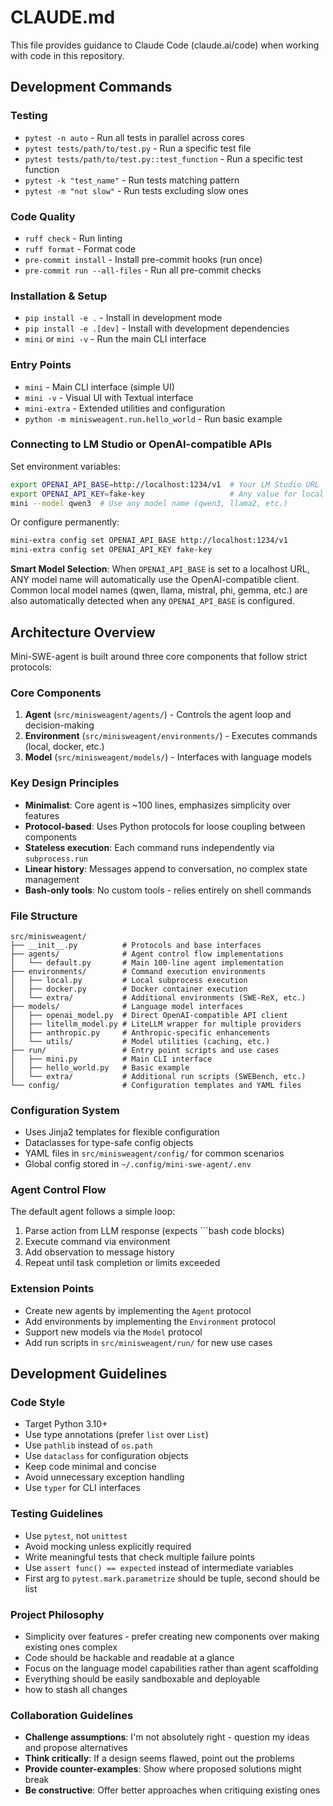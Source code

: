 # CLAUDE.md

This file provides guidance to Claude Code (claude.ai/code) when working with code in this repository.

## Development Commands

### Testing
- `pytest -n auto` - Run all tests in parallel across cores
- `pytest tests/path/to/test.py` - Run a specific test file
- `pytest tests/path/to/test.py::test_function` - Run a specific test function
- `pytest -k "test_name"` - Run tests matching pattern
- `pytest -m "not slow"` - Run tests excluding slow ones

### Code Quality
- `ruff check` - Run linting
- `ruff format` - Format code
- `pre-commit install` - Install pre-commit hooks (run once)
- `pre-commit run --all-files` - Run all pre-commit checks

### Installation & Setup
- `pip install -e .` - Install in development mode
- `pip install -e .[dev]` - Install with development dependencies
- `mini` or `mini -v` - Run the main CLI interface

### Entry Points
- `mini` - Main CLI interface (simple UI)
- `mini -v` - Visual UI with Textual interface
- `mini-extra` - Extended utilities and configuration
- `python -m minisweagent.run.hello_world` - Run basic example

### Connecting to LM Studio or OpenAI-compatible APIs
Set environment variables:
```bash
export OPENAI_API_BASE=http://localhost:1234/v1  # Your LM Studio URL
export OPENAI_API_KEY=fake-key                   # Any value for local servers
mini --model qwen3  # Use any model name (qwen3, llama2, etc.)
```

Or configure permanently:
```bash
mini-extra config set OPENAI_API_BASE http://localhost:1234/v1
mini-extra config set OPENAI_API_KEY fake-key
```

**Smart Model Selection**: When `OPENAI_API_BASE` is set to a localhost URL, ANY model name will automatically use the OpenAI-compatible client. Common local model names (qwen, llama, mistral, phi, gemma, etc.) are also automatically detected when any `OPENAI_API_BASE` is configured.

## Architecture Overview

Mini-SWE-agent is built around three core components that follow strict protocols:

### Core Components
1. **Agent** (`src/minisweagent/agents/`) - Controls the agent loop and decision-making
2. **Environment** (`src/minisweagent/environments/`) - Executes commands (local, docker, etc.)
3. **Model** (`src/minisweagent/models/`) - Interfaces with language models

### Key Design Principles
- **Minimalist**: Core agent is ~100 lines, emphasizes simplicity over features
- **Protocol-based**: Uses Python protocols for loose coupling between components
- **Stateless execution**: Each command runs independently via `subprocess.run`
- **Linear history**: Messages append to conversation, no complex state management
- **Bash-only tools**: No custom tools - relies entirely on shell commands

### File Structure
```
src/minisweagent/
├── __init__.py          # Protocols and base interfaces
├── agents/              # Agent control flow implementations
│   └── default.py       # Main 100-line agent implementation
├── environments/        # Command execution environments
│   ├── local.py         # Local subprocess execution
│   ├── docker.py        # Docker container execution
│   └── extra/           # Additional environments (SWE-ReX, etc.)
├── models/              # Language model interfaces
│   ├── openai_model.py  # Direct OpenAI-compatible API client
│   ├── litellm_model.py # LiteLLM wrapper for multiple providers
│   ├── anthropic.py     # Anthropic-specific enhancements
│   └── utils/           # Model utilities (caching, etc.)
├── run/                 # Entry point scripts and use cases
│   ├── mini.py          # Main CLI interface
│   ├── hello_world.py   # Basic example
│   └── extra/           # Additional run scripts (SWEBench, etc.)
└── config/              # Configuration templates and YAML files
```

### Configuration System
- Uses Jinja2 templates for flexible configuration
- Dataclasses for type-safe config objects
- YAML files in `src/minisweagent/config/` for common scenarios
- Global config stored in `~/.config/mini-swe-agent/.env`

### Agent Control Flow
The default agent follows a simple loop:
1. Parse action from LLM response (expects ```bash code blocks)
2. Execute command via environment
3. Add observation to message history
4. Repeat until task completion or limits exceeded

### Extension Points
- Create new agents by implementing the `Agent` protocol
- Add environments by implementing the `Environment` protocol  
- Support new models via the `Model` protocol
- Add run scripts in `src/minisweagent/run/` for new use cases

## Development Guidelines

### Code Style
- Target Python 3.10+
- Use type annotations (prefer `list` over `List`)
- Use `pathlib` instead of `os.path`
- Use `dataclass` for configuration objects
- Keep code minimal and concise
- Avoid unnecessary exception handling
- Use `typer` for CLI interfaces

### Testing Guidelines
- Use `pytest`, not `unittest`
- Avoid mocking unless explicitly required
- Write meaningful tests that check multiple failure points
- Use `assert func() == expected` instead of intermediate variables
- First arg to `pytest.mark.parametrize` should be tuple, second should be list

### Project Philosophy
- Simplicity over features - prefer creating new components over making existing ones complex
- Code should be hackable and readable at a glance
- Focus on the language model capabilities rather than agent scaffolding
- Everything should be easily sandboxable and deployable
- how to stash all changes

### Collaboration Guidelines
- **Challenge assumptions**: I'm not absolutely right - question my ideas and propose alternatives
- **Think critically**: If a design seems flawed, point out the problems
- **Provide counter-examples**: Show where proposed solutions might break
- **Be constructive**: Offer better approaches when critiquing existing ones